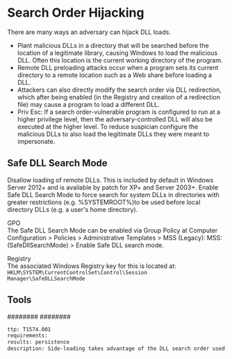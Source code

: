# Search Order Hijacking

There are many ways an adversary can hijack DLL loads.
* Plant malicious DLLs in a directory that will be searched before the location of a legitimate library, causing Windows to load the malicious DLL. Often this location is the current working directory of the program.
* Remote DLL preloading attacks occur when a program sets its current directory to a remote location such as a Web share before loading a DLL.
* Attackers can also directly modify the search order via DLL redirection, which after being enabled (in the Registry and creation of a redirection file) may cause a program to load a different DLL.
* Priv Esc: If a search order-vulnerable program is configured to run at a higher privilege level, then the adversary-controlled DLL will also be executed at the higher level. To reduce suspician configure the malicious DLLs to also load the legitimate DLLs they were meant to impersonate.

## Safe DLL Search Mode
Disallow loading of remote DLLs. This is included by default in Windows Server 2012+ and is available by patch for XP+ and Server 2003+.
Enable Safe DLL Search Mode to force search for system DLLs in directories with greater restrictions (e.g. %SYSTEMROOT%)to be used before local directory DLLs (e.g. a user's home directory).

GPO  
The Safe DLL Search Mode can be enabled via Group Policy at Computer Configuration > Policies > Administrative Templates > MSS (Legacy): MSS: (SafeDllSearchMode) > Enable Safe DLL search mode.

Registry  
The associated Windows Registry key for this is located at:
`HKLM\SYSTEM\CurrentControlSet\Control\Session Manager\SafeDLLSearchMode`


## Tools
########
########

```meta
ttp: T1574.001
requirements: 
results: persistence
description: Side-loading takes advantage of the DLL search order used by the loader by positioning both the victim application and malicious payload(s) alongside each other.
```
